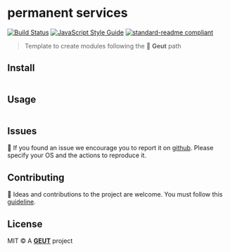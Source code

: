 # permanent services

[![Build Status](https://travis-ci.com/geut/permanent-seeder/packages/permanent-seeder-sdk.svg?branch=master)](https://travis-ci.com/geut/permanent-seeder/packages/permanent-seeder-sdk)
[![JavaScript Style Guide](https://img.shields.io/badge/code_style-standard-brightgreen.svg)](https://standardjs.com)
[![standard-readme compliant](https://img.shields.io/badge/readme%20style-standard-brightgreen.svg?style=flat-square)](https://github.com/RichardLitt/standard-readme)

> Template to create modules following the :snail: **Geut** path

## <a name="install"></a> Install

```
```

## <a name="usage"></a> Usage

```
```

## <a name="issues"></a> Issues

:bug: If you found an issue we encourage you to report it on [github](https://github.com/geut/permanent-seeder/issues). Please specify your OS and the actions to reproduce it.

## <a name="contribute"></a> Contributing

:busts_in_silhouette: Ideas and contributions to the project are welcome. You must follow this [guideline](https://github.com/geut/permanent-seeder/packages/permanent-seeder-sdk/blob/master/CONTRIBUTING.md).

## License

MIT © A [**GEUT**](http://geutstudio.com/) project
